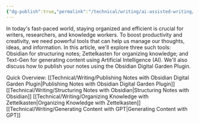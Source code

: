 ```yaml
---
{"dg-publish":true,"permalink":"/technical/writing/ai-assisted-writing/","noteIcon":"Technical","created":"2023-04-07T21:54:08.254+02:00","updated":"2023-04-10T13:40:16.569+02:00"}
---
```



In today's fast-paced world, staying organized and efficient is crucial for writers, researchers, and knowledge workers. To boost productivity and creativity, we need powerful tools that can help us manage our thoughts, ideas, and information. In this article, we'll explore three such tools: Obsidian for structuring notes; Zettelkasten for organizing knowledge; and Text-Gen for generating content using Artificial Intelligence (AI). We'll also discuss how to publish your notes using the Obsidian Digital Garden Plugin.

Quick Overview:
[[Technical/Writing/Publishing Notes with Obsidian Digital Garden Plugin\|Publishing Notes with Obsidian Digital Garden Plugin]]
[[Technical/Writing/Structuring Notes with Obsidian\|Structuring Notes with Obsidian]]
[[Technical/Writing/Organizing Knowledge with Zettelkasten\|Organizing Knowledge with Zettelkasten]]
[[Technical/Writing/Generating Content with GPT\|Generating Content with GPT]]